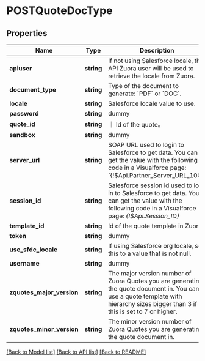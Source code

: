 # POSTQuoteDocType

## Properties
Name | Type | Description | Notes
------------ | ------------- | ------------- | -------------
**apiuser** | **string** | If not using Salesforce locale, this API Zuora user will be used to retrieve the locale from Zuora. | [optional] 
**document_type** | **string** | Type of the document to generate: &#x60;PDF&#x60; or &#x60;DOC&#x60;. | 
**locale** | **string** | Salesforce locale value to use. | [optional] 
**password** | **string** | dummy | [optional] 
**quote_id** | **string** | ｜ Id of the quote。 | 
**sandbox** | **string** | dummy | [optional] 
**server_url** | **string** | SOAP URL used to login to Salesforce to get data. You can get the value with the following code in a Visualforce page: &#x60;{!$Api.Partner_Server_URL_100}&#x60; | 
**session_id** | **string** | Salesforce session id used to log in to Salesforce to get data. You can get the value with the following code in a Visualforce page: *{!$Api.Session_ID}* | 
**template_id** | **string** | Id of the quote template in Zuora. | 
**token** | **string** | dummy | [optional] 
**use_sfdc_locale** | **string** | If using Salesforce org locale, set this to a value that is not null. | [optional] 
**username** | **string** | dummy | [optional] 
**zquotes_major_version** | **string** | The major version number of Zuora Quotes you are generating the quote document in. You can use a quote template with hierarchy sizes bigger than 3 if this is set to 7 or higher. | [optional] 
**zquotes_minor_version** | **string** | The minor version number of Zuora Quotes you are generating the quote document in. | [optional] 

[[Back to Model list]](../README.md#documentation-for-models) [[Back to API list]](../README.md#documentation-for-api-endpoints) [[Back to README]](../README.md)


